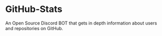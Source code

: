 # GitHub-Stats
 An Open Source Discord BOT that gets in depth information about users and repositories on GitHub.
